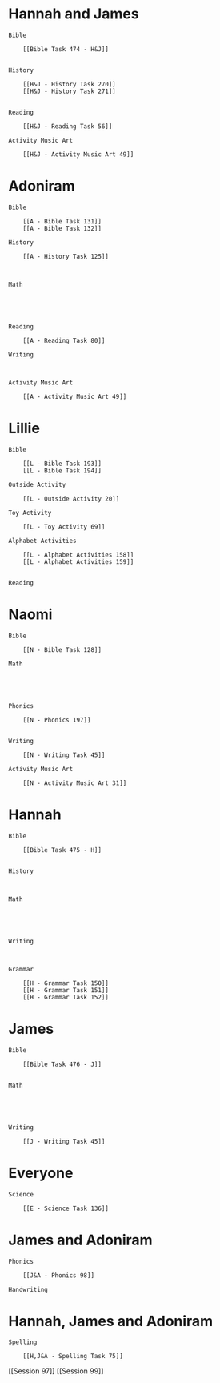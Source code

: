 # Hannah and James

	Bible

		[[Bible Task 474 - H&J]]
		

	History

		[[H&J - History Task 270]]
		[[H&J - History Task 271]]
		

	Reading

		[[H&J - Reading Task 56]]

	Activity Music Art

		[[H&J - Activity Music Art 49]]
# Adoniram

	Bible

		[[A - Bible Task 131]]
		[[A - Bible Task 132]]

	History

		[[A - History Task 125]]
		
		

	Math

		
		
		

	Reading

		[[A - Reading Task 80]]

	Writing

		

	Activity Music Art

		[[A - Activity Music Art 49]]

# Lillie

	Bible

		[[L - Bible Task 193]]
		[[L - Bible Task 194]]

	Outside Activity

		[[L - Outside Activity 20]]

	Toy Activity

		[[L - Toy Activity 69]]

	Alphabet Activities

		[[L - Alphabet Activities 158]]
		[[L - Alphabet Activities 159]]
		

	Reading

		

# Naomi

	Bible

		[[N - Bible Task 128]]

	Math

		
		
		

	Phonics

		[[N - Phonics 197]]
		

	Writing

		[[N - Writing Task 45]]

	Activity Music Art

		[[N - Activity Music Art 31]]

# Hannah

	Bible

		[[Bible Task 475 - H]]
		

	History

		

	Math

		
		
		

	Writing

		

	Grammar

		[[H - Grammar Task 150]]
		[[H - Grammar Task 151]]
		[[H - Grammar Task 152]]
# James

	Bible

		[[Bible Task 476 - J]]
		

	Math

		
		
		

	Writing

		[[J - Writing Task 45]]

# Everyone

	Science

		[[E - Science Task 136]]
		
# James and Adoniram

	Phonics

		[[J&A - Phonics 98]]

	Handwriting

		
# Hannah, James and Adoniram

	Spelling

		[[H,J&A - Spelling Task 75]]

[[Session 97]]
[[Session 99]]
